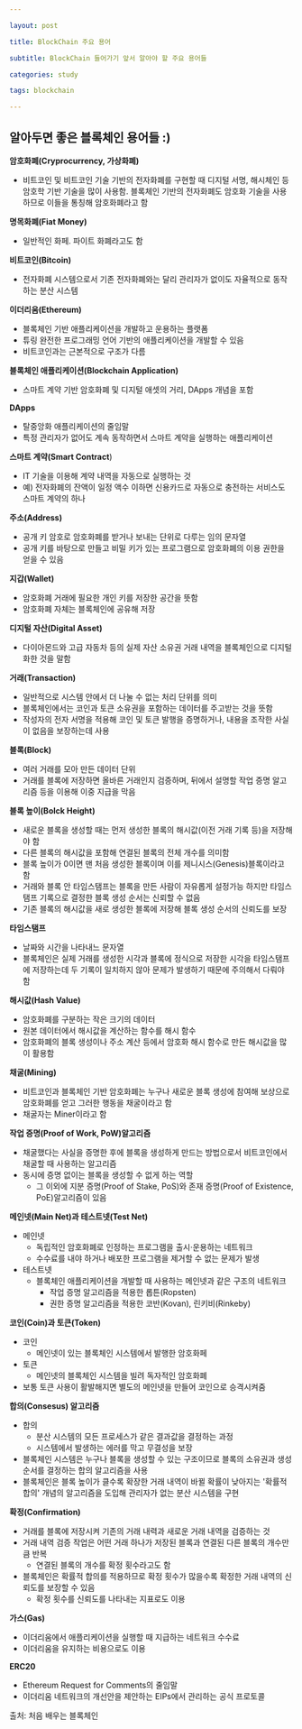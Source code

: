 ```yaml
---

layout: post

title: BlockChain 주요 용어

subtitle: BlockChain 들어가기 앞서 알아야 할 주요 용어들

categories: study

tags: blockchain

---
```

## 알아두면 좋은 블록체인 용어들 :)





**암호화폐(Cryprocurrency, 가상화폐)**

- 비트코인 및 비트코인 기술 기반의 전자화폐를 구현할 때 디지털 서명, 해시체인 등 암호학 기반 기술을 많이 사용함. 블록체인 기반의 전자화폐도 암호화 기술을 사용하므로 이들을 통칭해 암호화폐라고 함

**명목화폐(Fiat Money)**

- 일반적인 화페. 파이트 화폐라고도 함

**비트코인(Bitcoin)**

- 전자화폐 시스템으로서 기존 전자화폐와는 달리 관리자가 없이도 자율적으로 동작하는 분산 시스템

**이더리움(Ethereum)**

- 블록체인 기반 애플리케이션을 개발하고 운용하는 플랫폼
- 튜링 완전한 프로그래밍 언어 기반의 애플리케이션을 개발할 수 있음
- 비트코인과는 근본적으로 구조가 다름

**블록체인 애플리케이션(Blockchain Application)**

- 스마트 계약 기반 암호화폐 및 디지털 애셋의 거리, DApps 개념을 포함

**DApps**

- 탈중앙화 애플리케이션의 줄임말
- 특정 관리자가 없어도 계속 동작하면서 스마트 계약을 실행하는 애플리케이션

**스마트 계약(Smart Contract**)

- IT 기술을 이용해 계약 내역을 자동으로 실행하는 것
- 예) 전자화폐의 잔액이 일정 액수 이하면 신용카드로 자동으로 충전하는 서비스도 스마트 계약의 하나

**주소(Address)**

- 공개 키 암호로 암호화폐를 받거나 보내는 단위로 다루는 임의 문자열
- 공개 키를 바탕으로 만들고 비밀 키가 있는 프로그램으로 암호화폐의 이용 권한을 얻을 수 있음

**지갑(Wallet)**

- 암호화폐 거래에 필요한 개인 키를 저장한 공간을 뜻함
- 암호화폐 자체는 블록체인에 공유해 저장

**디지털 자산(Digital Asset)**

- 다이아몬드와 고급 자동차 등의 실제 자산 소유권 거래 내역을 블록체인으로 디지털화한 것을 말함

**거래(Transaction)**

- 일반적으로 시스템 안에서 더 나눌 수 없는 처리 단위를 의미
- 블록체인에서는 코인과 토큰 소유권을 포함하는 데이터를 주고받는 것을 뜻함
- 작성자의 전자 서명을 적용해 코인 및 토큰 발행을 증명하거나, 내용을 조작한 사실이 없음을 보장하는데 사용

**블록(Block)**

- 여러 거래를 모아 만든 데이터 단위
- 거래를 블록에 저장하면 올바른 거래인지 검증하며, 뒤에서 설명할 작업 증명 알고리즘 등을 이용해 이중 지급을 막음

**블록 높이(Bolck Height)**

- 새로운 블록을 생성할 때는 먼저 생성한 블록의 해시값(이전 거래 기록 등)을 저장해야 함
- 다른 블록의 해시값을 포함해 연결된 블록의 전체 개수를 의미함
- 블록 높이가 0이면 맨 처음 생성한 블록이며 이를 제니시스(Genesis)블록이라고 함
- 거래와 블록 안 타임스탬프는 블록을 만든 사람이 자유롭게 설정가능 하지만 타임스탬프 기록으로 결정한 블록 생성 순서는 신뢰할 수 없음
- 기존 블록의 해시값을 새로 생성한 블록에 저장해 블록 생성 순서의 신뢰도를 보장

**타임스탬프**

- 날짜와 시간을 나타내느 문자열
- 블록체인은 실제 거래를 생성한 시각과 블록에 정식으로 저장한 시각을 타임스탬프에 저장하는데 두 기록이 일치하지 않아 문제가 발생하기 때문에 주의해서 다뤄야 함

**해시값(Hash Value)**

- 암호화폐를 구분하는 작은 크기의 데이터
- 원본 데이터에서 해시값을 계산하는 함수를 해시 함수
- 암호화폐의 블록 생성이나 주소 계산 등에서 암호화 해시 함수로 만든 해시값을 많이 활용함

**채굴(Mining)**

- 비트코인과 블록체인 기반 암호화폐는 누구나 새로운 블록 생성에 참여해 보상으로 암호화폐를 얻고 그러한 행동을 채굴이라고 함
- 채굴자는 Miner이라고 함

**작업 증명(Proof of Work, PoW)알고리즘**

- 채굴했다는 사실을 증명한 후에 블록을 생성하게 만드는 방법으로서 비트코인에서 채굴할 때 사용하는 알고리즘
- 동시에 증명 없이는 블록을 생성할 수 없게 하는 역할
  - 그 이외에 지분 증명(Proof of Stake, PoS)와 존재 증명(Proof of Existence, PoE)알고리즘이 있음

**메인넷(Main Net)과 테스트넷(Test Net)**

- 메인넷
  - 독립적인 암호화폐로 인정하는 프로그램을 출시·운용하는 네트워크
  - 수수료를 내야 하거나 배포한 프로그램을 제거할 수 없는 문제가 발생
- 테스트넷
  - 블록체인 애플리케이션을 개발할 때 사용하는 메인넷과 같은 구조의 네트워크
    - 작업 증명 알고리즘을 적용한 롭튼(Ropsten)
    - 권한 증명 알고리즘을 적용한 코반(Kovan), 린키비(Rinkeby)

**코인(Coin)과 토큰(Token)**

- 코인
  - 메인넷이 있는 블록체인 시스템에서 발행한 암호화페
- 토큰
  - 메인넷의 블록체인 시스템을 빌려 독자적인 암호화폐
- 보통 토큰 사용이 활발해지면 별도의 메인넷을 만들어 코인으로 승격시켜줌

**합의(Consesus) 알고리즘**

- 합의
  - 분산 시스템의 모든 프로세스가 같은 결과값을 결정하는 과정
  - 시스템에서 발생하는 에러를 막고 무결성을 보장
- 블록체인 시스템은 누구나 블록을 생성할 수 있는 구조이므로 블록의 소유권과 생성 순서를 결정하는 합의 알고리즘을 사용
- 블록체인은 블록 높이가 클수록 확장한 거래 내역이 바뀔 확률이 낮아지는 '확률적 합의' 개념의 알고리즘을 도입해 관리자가 없는 분산 시스템을 구현

**확정(Confirmation)**

- 거래를 블록에 저장시켜 기존의 거래 내력과 새로운 거래 내역을 검증하는 것
- 거래 내역 검증 작업은 어떤 거래 하나가 저장된 블록과 연결된 다른 블록의 개수만큼 반복
  - 연결된 블록의 개수를 확정 횟수라고도 함
- 블록체인은 확률적 합의를 적용하므로 확정 횟수가 많을수록 확정한 거래 내역의 신뢰도를 보장할 수 있음
  - 확정 횟수를 신뢰도를 나타내는 지표로도 이용

**가스(Gas)**

- 이더리움에서 애플리케이션을 실행할 때 지급하는 네트워크 수수료
- 이더리움을 유지하는 비용으로도 이용

**ERC20**

- Ethereum Request for Comments의 줄임말
- 이더리움 네트워크의 개선안을 제안하는 EIPs에서 관리하는 공식 프로토콜 





출처: 처음 배우는 블록체인